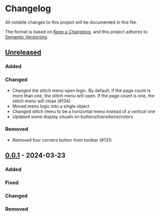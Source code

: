 # Changelog

All notable changes to this project will be documented in this file.

The format is based on [Keep a Changelog](https://keepachangelog.com/en/1.1.0/),
and this project adheres to [Semantic Versioning](https://semver.org/spec/v2.0.0.html).

## [Unreleased]

### Added

### Changed

- Changed the stitch menu open logic. By default, if the page count is more than one, the stitch menu will open. If the page count is one, the stitch menu will close (#134)
- Moved menu logic into a single object
- Changed stitch menu to be a horizontal menu instead of a vertical one
- Updated some display visuals on buttons/transitions/colors

### Removed

- Removed four corners button from toolbar (#131)

## [0.0.1] - 2024-03-23

### Added

### Fixed

### Changed

### Removed

[unreleased]: https://github.com/Pattern-Projector/pattern-projector/compare/v0.0.1...HEAD
[0.0.1]: https://github.com/Pattern-Projector/pattern-projector/compare/v0.0.0...v0.0.1
